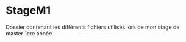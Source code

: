 # StageM1
Dossier contenant les différents fichiers utilisés lors de mon stage de master 1ere année
